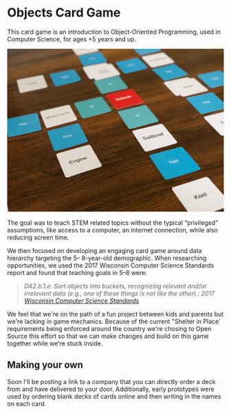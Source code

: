 # Objects Card Game
This card game is an introduction to Object-Oriented Programming, used in Computer Science, for ages +5 years and up.

![Hero Image](./gameplayHeroImage.jpg)

The goal was to teach STEM related topics without the typical “privileged” assumptions, like access to a computer, an internet connection, while also reducing screen time.

We then focused on developing an engaging card game around data hierarchy targeting the 5– 8-year-old demographic. When researching opportunities, we used the 2017 Wisconsin Computer Science Standards report and found that teaching goals in 5–8 were:

> _DA2.b.1.e: Sort objects into buckets, recognizing relevant and/or irrelevant data (e.g., one of these things is not like the other).: 2017 [Wisconsin Computer Science Standards](https://dpi.wi.gov/sites/default/files/imce/computer-science/computersciencestandardsfinaladopted.pdf)_

We feel that we're on the path of a fun project between kids and parents but we're lacking in game mechanics. Because of the current "Shelter in Place' requirements being enforced around the country we're chosing to Open Source this effort so that we can make changes and build on this game together while we're stuck inside.

## Making your own
Soon I'll be posting a link to a company that you can directly order a deck from and have delivered to your door. Additionally, early prototypes were used by ordering blank decks of cards online and then writing in the names on each card.
